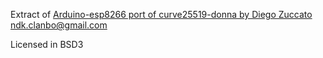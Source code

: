 Extract of [Arduino-esp8266 port of curve25519-donna by Diego Zuccato <ndk.clanbo@gmail.com>](https://github.com/CSSHL/ESP8266-Arduino-cryptolibs/tree/master/curve25519-donna)

Licensed in BSD3